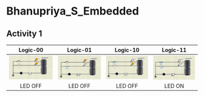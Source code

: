 # Bhanupriya_S_Embedded
## Activity 1


|Logic-00|Logic-01|Logic-10|Logic-11|  
|:--:|:--:|:--:|:--:|  
|![Logic-00](simulation/Logic_00.JPG)|![Logic-01](simulation/Logic_01.JPG)|![Logic-10](simulation/Logic_10.JPG)|![Logic-11](simulation/Logic_11.JPG)|  
|LED OFF|LED OFF|LED OFF|LED ON| 
